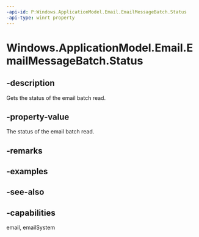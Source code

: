 ```yaml
---
-api-id: P:Windows.ApplicationModel.Email.EmailMessageBatch.Status
-api-type: winrt property
---
```


<!-- Property syntax
public Windows.ApplicationModel.Email.EmailBatchStatus Status { get; }
-->

# Windows.ApplicationModel.Email.EmailMessageBatch.Status

## -description
Gets the status of the email batch read.

## -property-value
The status of the email batch read.

## -remarks

## -examples

## -see-also

## -capabilities
email, emailSystem
